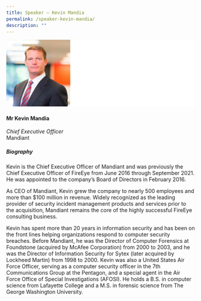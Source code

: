 ```yaml
---
title: Speaker – Kevin Mandia
permalink: /speaker-kevin-mandia/
description: ""
---
```

![](/images/Speakers/Kevin%20Mandia.jpg)

#### **Mr Kevin Mandia**

*Chief Executive Officer*  
Mandiant

##### **Biography**
Kevin is the Chief Executive Officer of Mandiant and was previously the Chief Executive Officer of FireEye from June 2016 through September 2021. He was appointed to the company’s Board of Directors in February 2016.

As CEO of Mandiant, Kevin grew the company to nearly 500 employees and more than $100 million in revenue. Widely recognized as the leading provider of security incident management products and services prior to the acquisition, Mandiant remains the core of the highly successful FireEye consulting business.

Kevin has spent more than 20 years in information security and has been on the front lines helping organizations respond to computer security breaches. Before Mandiant, he was the Director of Computer Forensics at Foundstone (acquired by McAfee Corporation) from 2000 to 2003, and he was the Director of Information Security for Sytex (later acquired by Lockheed Martin) from 1998 to 2000. Kevin was also a United States Air Force Officer, serving as a computer security officer in the 7th Communications Group at the Pentagon, and a special agent in the Air Force Office of Special Investigations (AFOSI). He holds a B.S. in computer science from Lafayette College and a M.S. in forensic science from The George Washington University.